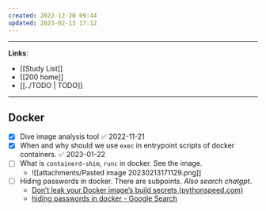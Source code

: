 ```yaml
---
created: 2022-12-20 09:44
updated: 2023-02-13 17:12
---
```

---
**Links**: 
- [[Study List]]
- [[200 home]]
- [[../TODO | TODO]]

---
## Docker 
- [x] Dive image analysis tool ✅ 2022-11-21
- [x] When and why should we use `exec` in entrypoint scripts of docker containers. ✅ 2023-01-22
- [ ] What is `containerd-shim`, `runc` in docker. See the image.
	- ![[attachments/Pasted image 20230213171129.png]]
- [ ] Hiding passwords in docker. There are subpoints. *Also search chatgpt*.
	- [Don’t leak your Docker image’s build secrets (pythonspeed.com)](https://pythonspeed.com/articles/docker-build-secrets/)
	- [hiding passwords in docker - Google Search](https://www.google.com/search?q=hiding+passwords+in+docker&sxsrf=AJOqlzWv4EtAtzJ63qjsck-QYxCpuU7uFA:1673932472167&source=lnms&sa=X&ved=2ahUKEwj8mYaz7M38AhVilIkEHciVBigQ_AUoAHoECAoQAg&biw=1440&bih=789&dpr=2)
